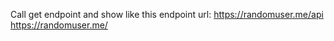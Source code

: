 Call get endpoint and show like this
endpoint url: https://randomuser.me/api
https://randomuser.me/

